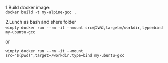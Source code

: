 1.Build docker image:  
`docker build -t my-alpine-gcc .  `

2.Lunch as bash and shere folder  
`winpty docker run --rm -it --mount src=`pwd`,target=/workdir,type=bind my-ubuntu-gcc  `

or  

`winpty docker run --rm -it --mount src="$(pwd)",target=/workdir,type=bind my-ubuntu-gcc  `